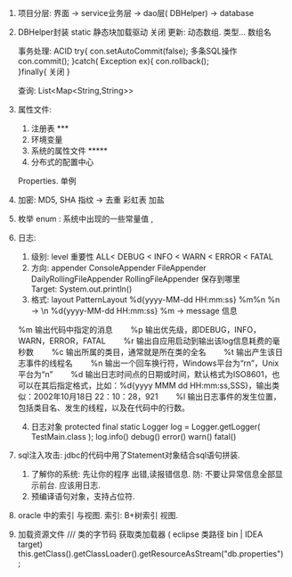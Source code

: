 1. 项目分层: 
    界面 ->  service业务层  -> dao层( DBHelper) -> database
2. DBHelper封装 
    static 静态块加载驱动 
	关闭
    更新:   动态数组. 类型... 数组名
    
	事务处理:   ACID
	try{
	    con.setAutoCommit(false);
		多条SQL操作
		con.commit();
	}catch( Exception ex){
		con.rollback();  
	}finally{
		关闭
	}
	
	查询: List<Map<String,String>>
	
3. 属性文件: 
     1) 注册表       ***
	 2) 环境变量
	 3) 系统的属性文件    *****
	 4) 分布式的配置中心
	 
	 Properties. 单例
	 
	 
4. 加密: 
    MD5, SHA
	指纹   ->    去重
	彩虹表
	加盐
5. 枚举  enum :   系统中出现的一些常量值 ,
6. 日志:
   1. 级别: level
        重要性    ALL< DEBUG < INFO < WARN < ERROR < FATAL
	2. 方向: appender
      ConsoleAppender
      FileAppender
      DailyRollingFileAppender
	  RollingFileAppender
        保存到哪里    
           Target: System.out.println()           
	3. 格式:  layout
     PatternLayout 
     %d{yyyy-MM-dd HH:mm:ss}  %m%n
                                %n  -> \n
      %d{yyyy-MM-dd HH:mm:ss}   %m  -> message  信息
      
      
   %m 输出代码中指定的消息
　　%p 输出优先级，即DEBUG，INFO，WARN，ERROR，FATAL 
　　%r 输出自应用启动到输出该log信息耗费的毫秒数 
　　%c 输出所属的类目，通常就是所在类的全名 
　　%t 输出产生该日志事件的线程名 
　　%n 输出一个回车换行符，Windows平台为“rn”，Unix平台为“n” 
　　%d 输出日志时间点的日期或时间，默认格式为ISO8601，也可以在其后指定格式，比如：%d{yyyy MMM dd HH:mm:ss,SSS}，输出类似：2002年10月18日 22：10：28，921 
　　%l 输出日志事件的发生位置，包括类目名、发生的线程，以及在代码中的行数。
	
    4. 日志对象	
	protected final static  Logger log = Logger.getLogger(   TestMain.class   ); 
	log.info()   debug()  error()  warn()  fatal()
	
7. sql注入攻击: 
     jdbc的代码中用了Statement对象结合sql语句拼装. 
	 
	 1) 了解你的系统:   先让你的程序 出错,读报错信息. 
	      防: 不要让异常信息全部显示前台. 应该用日志. 
	 2) 预编译语句对象，支持占位符. 
	 
8. oracle 中的索引 与视图. 
   索引: B+树索引 
   视图. 
   
9. 加载资源文件
     ///  类的字节码  获取类加载器 ( eclipse 类路径 bin |  IDEA target) 
    this.getClass().getClassLoader().getResourceAsStream("db.properties");
	 

